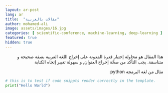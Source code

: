 ```yaml
---
layout: ar-post
lang: ar
title:  "مقالات بالعربية"
author: mohamed-ali
image: assets/images/16.jpg
categories: [ scientific-conference, machine-learning, deep-learning ]
featured: true
hidden: true
---
```


<div dir="rtl">
هذا المقال هو محاولة إختبار قدرة المدونة على إخراج اللغة العربية بصفة صحيحة و متناسقة. يجب التأكد من صحّة إخراج العنوان, و سهولة تغيير إتجاه الكتابة

<br>

مثال من لغة البرمجة python

</div>

```python
# this is to test if code snippts render correctly in the template.
print("Hello World")
```
